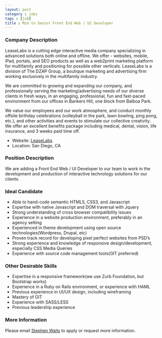 ```yaml
---
layout: post
category : jobs
tags : [job]
title : Mid to Senior Front End Web / UI Developer
---
```


### Company Description

LeaseLabs is a cutting edge interactive media company specializing in advanced solutions both online and offline. We offer - websites, mobile, iPad, portals, and SEO products as well as a web2print marketing platform for multifamily and positioning for possible other verticals. LeaseLabs is a division of The DZAP Group, a boutique marketing and advertising firm working exclusively in the multifamily industry.

We are committed to growing and expanding our company, and professionally serving the marketing/advertising needs of our diverse clients in fresh ways, in an engaging, professional, fun and fast-paced environment from our offices in Bankers Hill, one block from Balboa Park.

We value our employees and our work atmosphere, and conduct monthly offsite birthday celebrations (volleyball in the park, lawn bowling, ping pong, etc.), and other activities and events to stimulate our collective creativity. We offer an excellent benefits package including medical, dental, vision, life insurance, and 3 weeks paid time off. 


* Website: [LeaseLabs](http://www.leaselabs.com "LeaseLabs")
* Location: San Diego, CA

### Position Description

We are adding a Front End Web / UI Developer to our team to work in the development and production of interactive technology solutions for our clients. 

### Ideal Candidate

* Able to hand-code semantic HTML5, CSS3, and Javascript
* Expertise with native Javascript and DOM traversal with Jquery
* Strong understanding of cross browser compatibility issues
* Experience in a website production environment, preferably in an agency setting
* Experienced in theme development using open source technologies(Wordpress, Drupal, etc)
* Proven track record for developing pixel perfect websites from PSD’s
* Strong experience and knowledge of responsive design/development, especially CSS Media Queries
* Experience with source code management tools(GIT preferred)

### Other Desirable Skills

* Expertise in a responsive framework(we use Zurb Foundation, but Bootstrap works)
* Experience in a Ruby on Rails environment, or experience with HAML
* Previous experience in UI/UX design, including wireframing
* Mastery of GIT
* Experience with SASS/LESS
* Previous leadership experience

### More Information

Please email [Stephen Waits](mailto:swaits@dzap.net) to apply or request more information.
 
